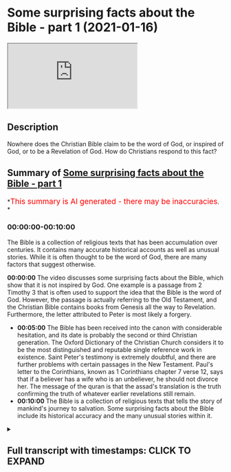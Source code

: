 # Some surprising facts about the Bible - part 1 (2021-01-16)

<iframe loading='lazy' allow='autoplay' src='https://www.youtube.com/embed/ITZHvxxRpj8'></iframe>

## Description

Nowhere does the Christian Bible claim to be the word of God, or inspired of God, or to be a Revelation of God. How do Christians respond to this fact?

## Summary of [Some surprising facts about the Bible - part 1](https://www.youtube.com/watch?v=ITZHvxxRpj8)

*<span style="color:red; font-size:125%">This summary is AI generated - there may be inaccuracies</span>. *

### <a onclick="modifyYTiframeseektime('0')">00:00:00-00:10:00</a>

The Bible is a collection of religious texts that has been accumulation over centuries. It contains many accurate historical accounts as well as unusual stories. While it is often thought to be the word of God, there are many factors that suggest otherwise.

**<a onclick="modifyYTiframeseektime('0')">00:00:00</a>** The video discusses some surprising facts about the Bible, which show that it is not inspired by God. One example is a passage from 2 Timothy 3 that is often used to support the idea that the Bible is the word of God. However, the passage is actually referring to the Old Testament, and the Christian Bible contains books from Genesis all the way to Revelation. Furthermore, the letter attributed to Peter is most likely a forgery.

* **<a onclick="modifyYTiframeseektime('300')">00:05:00</a>** The Bible has been received into the canon with considerable hesitation, and its date is probably the second or third Christian generation. The Oxford Dictionary of the Christian Church considers it to be the most distinguished and reputable single reference work in existence. Saint Peter's testimony is extremely doubtful, and there are further problems with certain passages in the New Testament. Paul's letter to the Corinthians, known as 1 Corinthians chapter 7 verse 12, says that if a believer has a wife who is an unbeliever, he should not divorce her. The message of the quran is that the assad's translation is the truth confirming the truth of whatever earlier revelations still remain.
* **<a onclick="modifyYTiframeseektime('600')">00:10:00</a>** The Bible is a collection of religious texts that tells the story of mankind's journey to salvation. Some surprising facts about the Bible include its historical accuracy and the many unusual stories within it.

<details><summary><h2>Full transcript with timestamps: CLICK TO EXPAND</h2></summary>

<a onclick="modifyYTiframeseektime('1')">0:00:01</a> in this episode i want to share with you some
surprising facts about the bible nowhere does
<a onclick="modifyYTiframeseektime('9')">0:00:09</a> the christian bible claim to be the word of god
or inspired of god or to be a revelation of god
<a onclick="modifyYTiframeseektime('18')">0:00:18</a> so how do christians reply to this fact well
they usually quote a couple of passages from the
<a onclick="modifyYTiframeseektime('24')">0:00:24</a> new testament the one they quote most often
is a passage in 2 timothy 3 16 which reads
<a onclick="modifyYTiframeseektime('33')">0:00:33</a> all scripture is inspired by god and is useful for
teaching for reproof for correction and training
<a onclick="modifyYTiframeseektime('39')">0:00:39</a> in righteousness so that everyone who belongs to
god may be proficient equipped for every good work
<a onclick="modifyYTiframeseektime('48')">0:00:48</a> so this sounds like a pretty good verse
proving that the christian bible is the word
<a onclick="modifyYTiframeseektime('52')">0:00:52</a> of god does it not well not really because
what they've done is they've taken a verse
<a onclick="modifyYTiframeseektime('58')">0:00:58</a> out of context and they've tried to make
it do more work than it can actually do
<a onclick="modifyYTiframeseektime('64')">0:01:04</a> if you read a couple of verses before
which i'll now do uh from 1 timothy 3 12
<a onclick="modifyYTiframeseektime('70')">0:01:10</a> up to 17 you'll see what i mean i'll just read the
whole context and look it up for yourself so you
<a onclick="modifyYTiframeseektime('77')">0:01:17</a> can get a good sense indeed all who wants to live
a godly life in christ jesus will be persecuted
<a onclick="modifyYTiframeseektime('84')">0:01:24</a> but wicked people and imposters will go from
bad to worse deceiving others and being deceived
<a onclick="modifyYTiframeseektime('91')">0:01:31</a> but as for you timothy continue in what
you have learned and firmly believed
<a onclick="modifyYTiframeseektime('98')">0:01:38</a> knowing from whom you learned it and how from
childhood you have known the sacred writings
<a onclick="modifyYTiframeseektime('106')">0:01:46</a> that are able to instruct you for salvation
through faith in christ jesus all scripture
<a onclick="modifyYTiframeseektime('112')">0:01:52</a> is inspired by god and is useful for teaching for
improved correction and training in righteousness
<a onclick="modifyYTiframeseektime('117')">0:01:57</a> so that every everyone who belongs to
god uh may be equipped for good work
<a onclick="modifyYTiframeseektime('124')">0:02:04</a> so if you read it in context it seems clear
that the scriptures that paul is referring to
<a onclick="modifyYTiframeseektime('130')">0:02:10</a> are those that timothy have known has known since
he was a youth and indeed in paul's time but the
<a onclick="modifyYTiframeseektime('137')">0:02:17</a> only scriptures that existed at that time were the
jewish scriptures what we call the old testament
<a onclick="modifyYTiframeseektime('143')">0:02:23</a> the new testament hadn't been written then the
canon of scripture was only finalized in the about
<a onclick="modifyYTiframeseektime('150')">0:02:30</a> the fourth century a.d and even then there was
still disputes so that's several centuries later
<a onclick="modifyYTiframeseektime('157')">0:02:37</a> so this text this protest one timothy
3 16 at the very most is referring to
<a onclick="modifyYTiframeseektime('165')">0:02:45</a> the old testament and not to the new testament
to the christian bible so when i say this to
<a onclick="modifyYTiframeseektime('172')">0:02:52</a> christians they say oh well there's another verse
i said great another verse let's uh let's hear it
<a onclick="modifyYTiframeseektime('176')">0:02:56</a> and the second verse they wheel out is a
letter called the second letter of peter
<a onclick="modifyYTiframeseektime('183')">0:03:03</a> sorry chapter 1 verse 20 to
21 and that reads as follows
<a onclick="modifyYTiframeseektime('190')">0:03:10</a> first of all you must understand this that no
prophecy of scripture is a matter of one's own
<a onclick="modifyYTiframeseektime('196')">0:03:16</a> interpretation because no prophecy ever came by
the by human will but by men and women moved by
<a onclick="modifyYTiframeseektime('204')">0:03:24</a> the holy spirit spoke from god so this is talking
about no prophecy of scripture is a matter of
<a onclick="modifyYTiframeseektime('212')">0:03:32</a> one's own interpretation it comes from uh those
who are moved by the holy spirit fair enough
<a onclick="modifyYTiframeseektime('218')">0:03:38</a> but note this passage refers only to
biblical prophecies in the old testament
<a onclick="modifyYTiframeseektime('226')">0:03:46</a> most biblical books do not contain prophecy
for example the book of job or the psalms or
<a onclick="modifyYTiframeseektime('232')">0:03:52</a> the book of proverbs or the song of solomon's
etcetera most books don't contain prophecy
<a onclick="modifyYTiframeseektime('238')">0:03:58</a> so it can't even be referring to the whole of
the old testament let alone to the christian
<a onclick="modifyYTiframeseektime('243')">0:04:03</a> bible which contains uh books all the way from
genesis all the way to the book of revelation  
<a onclick="modifyYTiframeseektime('250')">0:04:10</a> also there is a major problem with this letter's
authenticity according to the most distinguished
<a onclick="modifyYTiframeseektime('257')">0:04:17</a> christian scholarship and all other scholarship
it is a forged letter let me show you what i mean
<a onclick="modifyYTiframeseektime('266')">0:04:26</a> here we have uh this text which is the oxford
dictionary of the christian church and uh the
<a onclick="modifyYTiframeseektime('275')">0:04:35</a> article here on two peter
the second letter of peter
<a onclick="modifyYTiframeseektime('280')">0:04:40</a> concludes after a survey of the uh the evidence
of the authorship and the dating of the letter
<a onclick="modifyYTiframeseektime('288')">0:04:48</a> it concludes this these indications of date
and the difference in style and interest from
<a onclick="modifyYTiframeseektime('294')">0:04:54</a> juan peter make it virtually impossible
to hold that saint peter was the author
<a onclick="modifyYTiframeseektime('301')">0:05:01</a> the letter was received into the canon i into the
list of bible books with considerable hesitation
<a onclick="modifyYTiframeseektime('309')">0:05:09</a> its date is probably the second or third christian
generation perhaps 150 a.d so this uh uh this
<a onclick="modifyYTiframeseektime('320')">0:05:20</a> oxford dictionary of the christian church is
probably the most distinguished and reputable
<a onclick="modifyYTiframeseektime('325')">0:05:25</a> single reference work in existence uh and it
says that it's virtually impossible to believe
<a onclick="modifyYTiframeseektime('333')">0:05:33</a> that saint peter wrote this or wrote this letter
isn't that amazing so um to peter's testimony
<a onclick="modifyYTiframeseektime('342')">0:05:42</a> is extremely doubtful anyway because it's almost
certainly a forged letter but there are further
<a onclick="modifyYTiframeseektime('349')">0:05:49</a> problems um and uh just to give you uh one last
problem before uh there are many but there are
<a onclick="modifyYTiframeseektime('357')">0:05:57</a> some passages in the new testament believe it or
not that even deny they are revelation from god
<a onclick="modifyYTiframeseektime('364')">0:06:04</a> for example paul's letter to the corinthians
known as 1 corinthians chapter 7 verse 12 says
<a onclick="modifyYTiframeseektime('372')">0:06:12</a> and he's teaching here about marriage and divorce
and the details of the subject and the teaching
<a onclick="modifyYTiframeseektime('376')">0:06:16</a> don't really concern us but the status of what
he teaches what does he say about this he says in
<a onclick="modifyYTiframeseektime('383')">0:06:23</a> verse 12 to the rest i say i and not the lord that
if any believer has a wife who is an unbeliever
<a onclick="modifyYTiframeseektime('391')">0:06:31</a> and she consents to live with him he should not
divorce her now the point here is that he says
<a onclick="modifyYTiframeseektime('399')">0:06:39</a> what i'm teaching you is what i
am saying and it's not from god
<a onclick="modifyYTiframeseektime('405')">0:06:45</a> so it's not revelation from god now what paul
says may be true it may be perfectly wise and
<a onclick="modifyYTiframeseektime('412')">0:06:52</a> holy and godly teaching but its status is as
paul's opinion a man he says it's not revelation
<a onclick="modifyYTiframeseektime('420')">0:07:00</a> from god so at least that passage cannot be
taken as the word of god as revelation from god
<a onclick="modifyYTiframeseektime('428')">0:07:08</a> now just to conclude by way of contrast there
is a hundred percent agreement amongst the 2
<a onclick="modifyYTiframeseektime('435')">0:07:15</a> billion muslims in the world about the contents
of the quran no one doubts that the 114 surahs
<a onclick="modifyYTiframeseektime('442')">0:07:22</a> or chapters of the book are the actual speech of
god himself the quran refers to itself repeatedly
<a onclick="modifyYTiframeseektime('450')">0:07:30</a> as a revelation from god as the speech of god as
a book given by god himself and if anyone doubts
<a onclick="modifyYTiframeseektime('457')">0:07:37</a> that they are not a muslim as simple as that every
chapter virtue every chapter in the quran says
<a onclick="modifyYTiframeseektime('462')">0:07:42</a> that so given there's so much confusion amongst
the peoples of the book about their scriptures
<a onclick="modifyYTiframeseektime('470')">0:07:50</a> what does the quran say in quran chapter
5 verse 48 it says in muhammad assad's
<a onclick="modifyYTiframeseektime('477')">0:07:57</a> translation and unto thee o prophet
we have vouchsafed this holy writ
<a onclick="modifyYTiframeseektime('484')">0:08:04</a> setting forth the truth confirming
the truth of whatever their remains
<a onclick="modifyYTiframeseektime('489')">0:08:09</a> still of earlier revelations and determining what
is true therein judge then between the followers
<a onclick="modifyYTiframeseektime('496')">0:08:16</a> of earlier revelation in accordance with what god
has bestowed from on high and do not follow their
<a onclick="modifyYTiframeseektime('503')">0:08:23</a> errant views forsaking the truth that has come
unto thee that that's muhammad assad's translation
<a onclick="modifyYTiframeseektime('510')">0:08:30</a> of quran 5 48. so this is claiming for the quran
that it is divine writ it's the actual word of god
<a onclick="modifyYTiframeseektime('521')">0:08:41</a> and confirming whatever truth there still remains
of the earlier revelations implying that there
<a onclick="modifyYTiframeseektime('527')">0:08:47</a> was uh elements that have been lost judge them
between uh the followers of the earlier revelation
<a onclick="modifyYTiframeseektime('534')">0:08:54</a> what the christians and jews say in accordance
with what god has bestowed from on high in other
<a onclick="modifyYTiframeseektime('542')">0:09:02</a> words the holy quran and in this passage this is
the message of the quran the assad's translation
<a onclick="modifyYTiframeseektime('550')">0:09:10</a> there's a little uh footnote to this passage
that i've just read uh footnote 65. he says
<a onclick="modifyYTiframeseektime('559')">0:09:19</a> the the participle mohamed for those who
know arabic will know what i'm referring to
<a onclick="modifyYTiframeseektime('564')">0:09:24</a> is derived from the quadrilateral verb heimanna
he watched over a thing or controlled it
<a onclick="modifyYTiframeseektime('571')">0:09:31</a> and is used here to describe the quran as the
determinant factor in deciding what is genuine
<a onclick="modifyYTiframeseektime('578')">0:09:38</a> and what is false in the earlier scriptures so if
you like the quran is like a quality control which
<a onclick="modifyYTiframeseektime('586')">0:09:46</a> people can use to determine what is true and false
what is from god and what is the opinion of a man
<a onclick="modifyYTiframeseektime('593')">0:09:53</a> for example so that's how islam sees its role
vis-a-vis the scriptures of the people of the book
<a onclick="modifyYTiframeseektime('601')">0:10:01</a> this is part one of a two-part video about
some surprising facts about the bible and
<a onclick="modifyYTiframeseektime('608')">0:10:08</a> in the next video which i'll be making shortly
we'll see some more surprising facts until then  

</details>
